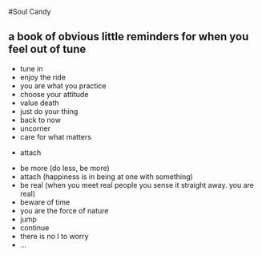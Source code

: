 #Soul Candy
## a book of obvious little reminders for when you feel out of tune

+ tune in
+ enjoy the ride
+ you are what you practice
+ choose your attitude
+ value death
+ just do your thing
+ back to now
+ uncorner
+ care for what matters
- attach

* be more (do less, be more)
* attach (happiness is in being at one with something)
* be real (when you meet real people you sense it straight away. you are real)
* beware of time
* you are the force of nature
* jump
* continue
* there is no I to worry
* ...
